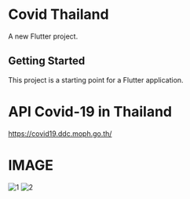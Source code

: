 # Covid Thailand

A new Flutter project.

## Getting Started

This project is a starting point for a Flutter application.

# API Covid-19 in Thailand
https://covid19.ddc.moph.go.th/
# IMAGE

![1](https://user-images.githubusercontent.com/98786740/155882814-24748af7-b877-4522-8b32-9ba82751d833.jpg)
![2](https://user-images.githubusercontent.com/98786740/155882817-1838f32e-683a-4a40-a36a-afd2ce2a618c.jpg)

